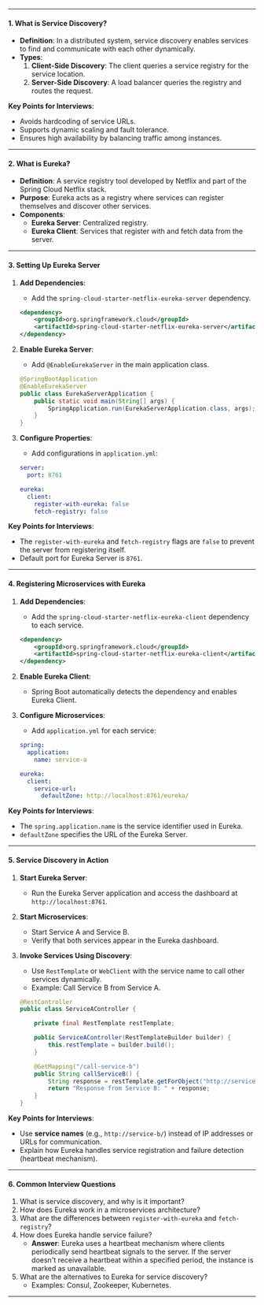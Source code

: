 
---
#### **1. What is Service Discovery?**

- **Definition**: In a distributed system, service discovery enables services to find and communicate with each other dynamically.
- **Types**:
    1. **Client-Side Discovery**: The client queries a service registry for the service location.
    2. **Server-Side Discovery**: A load balancer queries the registry and routes the request.

**Key Points for Interviews**:

- Avoids hardcoding of service URLs.
- Supports dynamic scaling and fault tolerance.
- Ensures high availability by balancing traffic among instances.

---

#### **2. What is Eureka?**

- **Definition**: A service registry tool developed by Netflix and part of the Spring Cloud Netflix stack.
- **Purpose**: Eureka acts as a registry where services can register themselves and discover other services.
- **Components**:
    - **Eureka Server**: Centralized registry.
    - **Eureka Client**: Services that register with and fetch data from the server.

---

#### **3. Setting Up Eureka Server**

1. **Add Dependencies**:
    
    - Add the `spring-cloud-starter-netflix-eureka-server` dependency.
    
    ```xml
    <dependency>
        <groupId>org.springframework.cloud</groupId>
        <artifactId>spring-cloud-starter-netflix-eureka-server</artifactId>
    </dependency>
    ```
    
2. **Enable Eureka Server**:
    
    - Add `@EnableEurekaServer` in the main application class.
    
    ```java
    @SpringBootApplication
    @EnableEurekaServer
    public class EurekaServerApplication {
        public static void main(String[] args) {
            SpringApplication.run(EurekaServerApplication.class, args);
        }
    }
    ```
    
3. **Configure Properties**:
    
    - Add configurations in `application.yml`:
    
    ```yaml
    server:
      port: 8761
    
    eureka:
      client:
        register-with-eureka: false
        fetch-registry: false
    ```
    

**Key Points for Interviews**:

- The `register-with-eureka` and `fetch-registry` flags are `false` to prevent the server from registering itself.
- Default port for Eureka Server is `8761`.

---

#### **4. Registering Microservices with Eureka**

1. **Add Dependencies**:
    
    - Add the `spring-cloud-starter-netflix-eureka-client` dependency to each service.
    
    ```xml
    <dependency>
        <groupId>org.springframework.cloud</groupId>
        <artifactId>spring-cloud-starter-netflix-eureka-client</artifactId>
    </dependency>
    ```
    
2. **Enable Eureka Client**:
    
    - Spring Boot automatically detects the dependency and enables Eureka Client.
3. **Configure Microservices**:
    
    - Add `application.yml` for each service:
    
    ```yaml
    spring:
      application:
        name: service-a
    
    eureka:
      client:
        service-url:
          defaultZone: http://localhost:8761/eureka/
    ```
    

**Key Points for Interviews**:

- The `spring.application.name` is the service identifier used in Eureka.
- `defaultZone` specifies the URL of the Eureka Server.

---

#### **5. Service Discovery in Action**

1. **Start Eureka Server**:
    
    - Run the Eureka Server application and access the dashboard at `http://localhost:8761`.
2. **Start Microservices**:
    
    - Start Service A and Service B.
    - Verify that both services appear in the Eureka dashboard.
3. **Invoke Services Using Discovery**:
    
    - Use `RestTemplate` or `WebClient` with the service name to call other services dynamically.
    - Example: Call Service B from Service A.
    
    ```java
    @RestController
    public class ServiceAController {
    
        private final RestTemplate restTemplate;
    
        public ServiceAController(RestTemplateBuilder builder) {
            this.restTemplate = builder.build();
        }
    
        @GetMapping("/call-service-b")
        public String callServiceB() {
            String response = restTemplate.getForObject("http://service-b/endpoint", String.class);
            return "Response from Service B: " + response;
        }
    }
    ```
    

**Key Points for Interviews**:

- Use **service names** (e.g., `http://service-b/`) instead of IP addresses or URLs for communication.
- Explain how Eureka handles service registration and failure detection (heartbeat mechanism).

---

#### **6. Common Interview Questions**

1. What is service discovery, and why is it important?
2. How does Eureka work in a microservices architecture?
3. What are the differences between `register-with-eureka` and `fetch-registry`?
4. How does Eureka handle service failure?
    - **Answer**: Eureka uses a heartbeat mechanism where clients periodically send heartbeat signals to the server. If the server doesn't receive a heartbeat within a specified period, the instance is marked as unavailable.
5. What are the alternatives to Eureka for service discovery?
    - Examples: Consul, Zookeeper, Kubernetes.

---
